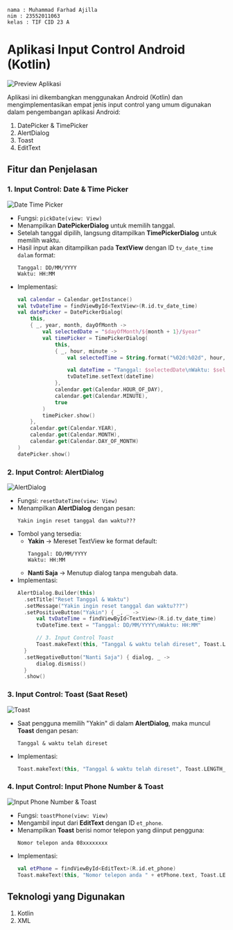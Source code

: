 ```
nama : Muhammad Farhad Ajilla
nim : 23552011063
kelas : TIF CID 23 A
```

# Aplikasi Input Control Android (Kotlin)
![Preview Aplikasi](https://github.com/user-attachments/assets/0181089a-baad-45ec-a568-9756d5d104a1)

Aplikasi ini dikembangkan menggunakan Android (Kotlin) dan mengimplementasikan empat jenis input control yang umum digunakan dalam pengembangan aplikasi Android:
1. DatePicker & TimePicker
2. AlertDialog
3. Toast
4. EditText

## Fitur dan Penjelasan
### 1. Input Control: Date & Time Picker
![Date Time Picker](https://github.com/user-attachments/assets/39dcdb18-413f-426d-b933-ccbf96d86b08)
- Fungsi: ```pickDate(view: View)```
- Menampilkan **DatePickerDialog** untuk memilih tanggal.
- Setelah tanggal dipilih, langsung ditampilkan **TimePickerDialog** untuk memilih waktu.
- Hasil input akan ditampilkan pada **TextView** dengan ID ```tv_date_time dalam``` format:
  ```
  Tanggal: DD/MM/YYYY  
  Waktu: HH:MM
  ```
- Implementasi:
  ```Kotlin
  val calendar = Calendar.getInstance()
  val tvDateTime = findViewById<TextView>(R.id.tv_date_time)
  val datePicker = DatePickerDialog(
      this,
      { _, year, month, dayOfMonth ->
          val selectedDate = "$dayOfMonth/${month + 1}/$year"
          val timePicker = TimePickerDialog(
              this,
              { _, hour, minute ->
                  val selectedTime = String.format("%02d:%02d", hour, minute)

                  val dateTime = "Tanggal: $selectedDate\nWaktu: $selectedTime"
                  tvDateTime.setText(dateTime)
              },
              calendar.get(Calendar.HOUR_OF_DAY),
              calendar.get(Calendar.MINUTE),
              true
          )
          timePicker.show()
      },
      calendar.get(Calendar.YEAR),
      calendar.get(Calendar.MONTH),
      calendar.get(Calendar.DAY_OF_MONTH)
  )
  datePicker.show()
  ```
### 2. Input Control: AlertDialog
![AlertDialog](https://github.com/user-attachments/assets/2b4492ff-dfca-49a6-bcf4-451ce3b9c47e)
- Fungsi: ```resetDateTime(view: View)```
- Menampilkan **AlertDialog** dengan pesan:
  ```
  Yakin ingin reset tanggal dan waktu???
  ```
- Tombol yang tersedia:
  - **Yakin** → Mereset TextView ke format default:
    ```
    Tanggal: DD/MM/YYYY  
    Waktu: HH:MM
    ```
  - **Nanti Saja** → Menutup dialog tanpa mengubah data.
- Implementasi:
  ```Kotlin
  AlertDialog.Builder(this)
    .setTitle("Reset Tanggal & Waktu")
    .setMessage("Yakin ingin reset tanggal dan waktu???")
    .setPositiveButton("Yakin") { _, _ ->
        val tvDateTime = findViewById<TextView>(R.id.tv_date_time)
        tvDateTime.text = "Tanggal: DD/MM/YYYY\nWaktu: HH:MM"
  
        // 3. Input Control Toast
        Toast.makeText(this, "Tanggal & waktu telah direset", Toast.LENGTH_SHORT).show()
    }
    .setNegativeButton("Nanti Saja") { dialog, _ ->
        dialog.dismiss()
    }
    .show()
  ```
### 3. Input Control: Toast (Saat Reset)
![Toast](https://github.com/user-attachments/assets/8b8d4dd1-cfd9-4191-b41d-0257503edfab)
- Saat pengguna memilih "Yakin" di dalam **AlertDialog**, maka muncul **Toast** dengan pesan:
  ```
  Tanggal & waktu telah direset
  ```
- Implementasi:
  ```Kotlin
  Toast.makeText(this, "Tanggal & waktu telah direset", Toast.LENGTH_SHORT).show()
  ```
### 4. Input Control: Input Phone Number & Toast
![Input Phone Number & Toast](https://github.com/user-attachments/assets/eccc5ba9-47b7-4144-828c-bf4b720c5502)
- Fungsi: ```toastPhone(view: View)```
- Mengambil input dari **EditText** dengan ID ```et_phone```.
- Menampilkan **Toast** berisi nomor telepon yang diinput pengguna:
  ```
  Nomor telepon anda 08xxxxxxxx
  ```
- Implementasi:
  ```Kotlin
  val etPhone = findViewById<EditText>(R.id.et_phone)
  Toast.makeText(this, "Nomor telepon anda " + etPhone.text, Toast.LENGTH_SHORT).show()
  ```

## Teknologi yang Digunakan
1. Kotlin
2. XML
